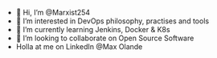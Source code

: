- 👋 Hi, I’m @Marxist254
- 👀 I’m interested in DevOps philosophy, practises and tools
- 🌱 I’m currently learning Jenkins, Docker & K8s
- 💞️ I’m looking to collaborate on Open Source Software
- Holla at me on LinkedIn @Max Olande

